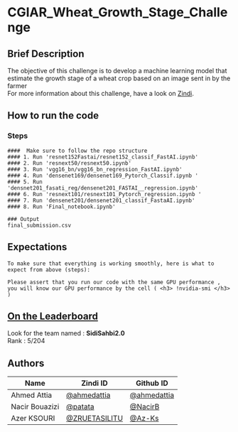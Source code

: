 # CGIAR_Wheat_Growth_Stage_Challenge

## Brief Description

The objective of this challenge is to develop a machine learning model that estimate the growth stage of a wheat crop based on an image sent in by the farmer   
For more information about this challenge, have a look on [Zindi](https://zindi.africa/competitions/cgiar-wheat-growth-stage-challenge).   



## How to run the code

### Steps


```
####  Make sure to follow the repo structure
#### 1. Run 'resnet152Fastai/resnet152_classif_FastAI.ipynb'
#### 2. Run 'resnext50/resnext50.ipynb'
#### 3. Run 'vgg16_bn/vgg16_bn_regression_FastAI.ipynb'
#### 4. Run 'densenet169/densenet169_Pytorch_Classif.ipynb '
#### 5. Run 'densnet201_fasati_reg/densenet201_FASTAI__regression.ipynb'
#### 6. Run 'resnext101/resnext101_Pytorch_regression.ipynb '
#### 7. Run 'densenet201/densenet201_classif_FastaAI.ipynb'
#### 8. Run 'Final_notebook.ipynb'

### Output
final_submission.csv

```

## Expectations

```
To make sure that everything is working smoothly, here is what to expect from above (steps):

Please assert that you run our code with the same GPU performance ,
you will know our GPU performance by the cell ( <h3> !nvidia-smi </h3> ) 

```
## [On the Leaderboard](https://zindi.africa/competitions/cgiar-wheat-growth-stage-challenge/leaderboard)

Look for the team named : **SidiSahbi2.0** <br>
Rank : 5/204

## Authors

<div align='center'>

| Name           |                     Zindi ID                     |                  Github ID               |
|----------------|--------------------------------------------------|------------------------------------------|
|Ahmed Attia     |[@ahmedattia](https://zindi.africa/users/ahmedattia)  |[@ahmedattia](https://github.com/ahmedattia143)|
|Nacir Bouazizi |[@patata](https://zindi.africa/users/patata)        |[@NacirB](https://github.com/NacirB)  |
|Azer KSOURI |[@ZRUETASILITU ](https://zindi.africa/users/ZRUETASILITU)      |[@Az-Ks](https://github.com/Az-Ks)        |

</div>

